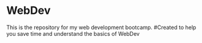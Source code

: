 # WebDev
This is the repository for my web development bootcamp.
#Created to help you save time and understand the basics of WebDev
